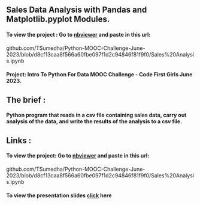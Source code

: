
## Sales Data Analysis with Pandas and Matplotlib.pyplot Modules.  


#### To view the project :  Go to [nbviewer](https://nbviewer.org/) and paste in this url:
github.com/TSumedha/Python-MOOC-Challenge-June-2023/blob/d8cf13caa8f566a60fbe097f1d2c94846f81f9f0/Sales%20Analysis.ipynb

#### Project: Intro To Python For Data MOOC Challenge - Code First Girls June 2023.

## The brief :   

#### Python program that reads in a csv file containing sales data, carry out analysis of the data, and write the results of the analysis to a csv file.

## Links :     

#### To view the project: Go to [nbviewer](https://nbviewer.org/) and paste in this url: 
github.com/TSumedha/Python-MOOC-Challenge-June-2023/blob/d8cf13caa8f566a60fbe097f1d2c94846f81f9f0/Sales%20Analysis.ipynb

#### To view the presentation slides [click](https://docs.google.com/presentation/d/1MffuT4WDkk3VX4U_5xS89QATjh5Ybwb1i31LDh2hhEU/edit#slide=id.g251429f9738_0_1064) here


